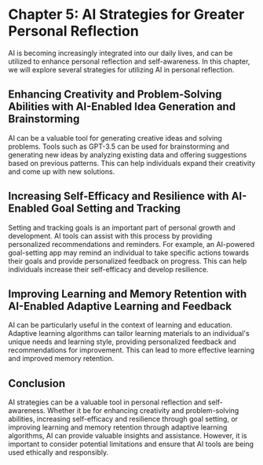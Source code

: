 Chapter 5: AI Strategies for Greater Personal Reflection
========================================================

AI is becoming increasingly integrated into our daily lives, and can be utilized to enhance personal reflection and self-awareness. In this chapter, we will explore several strategies for utilizing AI in personal reflection.

Enhancing Creativity and Problem-Solving Abilities with AI-Enabled Idea Generation and Brainstorming
----------------------------------------------------------------------------------------------------

AI can be a valuable tool for generating creative ideas and solving problems. Tools such as GPT-3.5 can be used for brainstorming and generating new ideas by analyzing existing data and offering suggestions based on previous patterns. This can help individuals expand their creativity and come up with new solutions.

Increasing Self-Efficacy and Resilience with AI-Enabled Goal Setting and Tracking
---------------------------------------------------------------------------------

Setting and tracking goals is an important part of personal growth and development. AI tools can assist with this process by providing personalized recommendations and reminders. For example, an AI-powered goal-setting app may remind an individual to take specific actions towards their goals and provide personalized feedback on progress. This can help individuals increase their self-efficacy and develop resilience.

Improving Learning and Memory Retention with AI-Enabled Adaptive Learning and Feedback
--------------------------------------------------------------------------------------

AI can be particularly useful in the context of learning and education. Adaptive learning algorithms can tailor learning materials to an individual's unique needs and learning style, providing personalized feedback and recommendations for improvement. This can lead to more effective learning and improved memory retention.

Conclusion
----------

AI strategies can be a valuable tool in personal reflection and self-awareness. Whether it be for enhancing creativity and problem-solving abilities, increasing self-efficacy and resilience through goal setting, or improving learning and memory retention through adaptive learning algorithms, AI can provide valuable insights and assistance. However, it is important to consider potential limitations and ensure that AI tools are being used ethically and responsibly.
